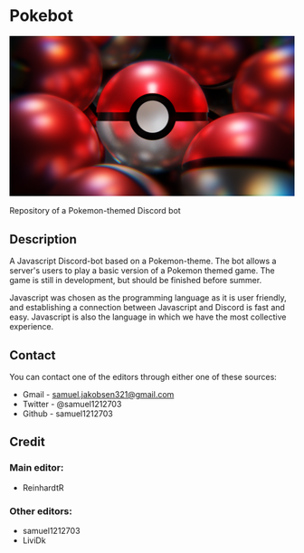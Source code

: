 # Pokebot
![alt text](PokeballsRender2.png)

Repository of a Pokemon-themed Discord bot

## Description
A Javascript Discord-bot based on a Pokemon-theme. The bot allows a server's users to play a basic version of a Pokemon themed game. The game is still in development, but should be finished before summer. 

Javascript was chosen as the programming language as it is user friendly, and establishing a connection between Javascript and Discord is fast and easy. Javascript is also the language in which we have the most collective experience.

## Contact
You can contact one of the editors through either one of these sources:
* Gmail - samuel.jakobsen321@gmail.com
* Twitter - @samuel1212703
* Github - samuel1212703

## Credit
### Main editor:
* ReinhardtR

### Other editors:
* samuel1212703
* LiviDk
